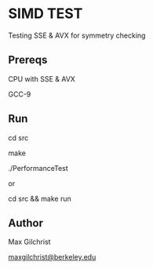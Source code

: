 # SIMD TEST
Testing SSE & AVX for symmetry checking
## Prereqs
CPU with SSE & AVX

GCC-9
## Run
cd src

make

./PerformanceTest

or 

cd src && make run

## Author
Max Gilchrist

maxgilchrist@berkeley.edu
